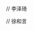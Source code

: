 // 李泽琦
<!-- 单位px、em、rem、vh的区别✅
定位方式✅
布局方式✅inline-block
flex 属性✅ 子容器属性❌ grid的区别✅
水平垂直居中方式✅
js数据类型 判断类型✅
闭包✅
内存回收机制❌
react和vue区别✅
主要使用vue2较多 -->

<!-- 题目描述
async function async1() {​
    console.log('async1 start')​
    await async2()​
    console.log('async1 end')​
}​
async function async2() {​
    console.log('async2')​
}​
console.log('script start')​
setTimeout(function () {​
    console.log('settimeout')​
})​
async1()​
new Promise(function (resolve) {​
    console.log('promise1')​
    resolve()​
}).then(function () {​
    console.log('promise2')​
})​
console.log('script end') -->



<!-- 标题
合并有序数组

题目描述
给出一个有序的整数数组 A 和有序的整数数组 B ，请将数组 B 合并到数组 A 中，变成一个有序的升序数组​

数据范围： 0≤n,m≤100，∣Ai∣<=100， ∣Bi∣<=100​

注意：​
1.保证 A 数组有足够的空间存放 B 数组的元素， A 和 B 中初始的元素数目分别为 m 和 n，A的数组空间大小为 m+n​
2.不要返回合并的数组，将数组 B 的数据合并到 A 里面就好了，且后台会自动将合并后的数组 A 的内容打印出来，所以也不需要自己打印​
3. A 数组在[0,m-1]的范围也是有序的​

示例​
输入：[4,5,6],[1,2,3]​
返回值：[1,2,3,4,5,6] -->


// 徐和言
<!-- 标题
布局题 3个子元素

题目描述
用 html+css 实现如下布局：​
父元素宽度未知，三个子元素默认间距30px, 但当父元素不够宽时，三个子元素的间距会自动缩小​




​
<div class="parent">​
    <div class="child a">A</div>​
    <div class="child b">B</div>​
    <div class="child c">C</div>​
</div>​​​

​
.parent{​
    background: grey;​
    width: 100%;​
    height: 100px;​
}​

.child{​
    background: red;​
    width: 50px;​
    height: 50px;​
} -->





<!-- 标题
F. 算法 大数组中移除小数组

题目描述
语言：js或ts​

有两个数组，想要从大数组中移除最少数量的元素，使得两个数组不再有交集。返回改变后的大数组。​
例：​
大：[1, 3, 4, 2, 5, 6, 7, 8, 9]​
小：[13, 2, 3, 5, 7]​
结果:  [1, 4, 6, 8, 9]​

时间复杂度尽量低 -->

<!-- 标题
C. 布局题 4:3

题目描述
用 html+css 实现一个容器，其宽高比恒为 4:3（容器的宽度为100%，但其父元素宽度不确定），容器中心有一行内容的不固定的水平垂直居中的文字 -->